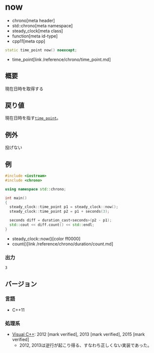 # now
* chrono[meta header]
* std::chrono[meta namespace]
* steady_clock[meta class]
* function[meta id-type]
* cpp11[meta cpp]

```cpp
static time_point now() noexcept;
```
* time_point[link /reference/chrono/time_point.md]

## 概要
現在日時を取得する


## 戻り値
現在日時を指す[`time_point`](/reference/chrono/time_point.md)。


## 例外
投げない


## 例
```cpp example
#include <iostream>
#include <chrono>

using namespace std::chrono;

int main()
{
  steady_clock::time_point p1 = steady_clock::now();
  steady_clock::time_point p2 = p1 + seconds(3);

  seconds diff = duration_cast<seconds>(p2 - p1);
  std::cout << diff.count() << std::endl;
}
```
* steady_clock::now()[color ff0000]
* count()[link /reference/chrono/duration/count.md]

### 出力
```
3
```


## バージョン
### 言語
- C++11

### 処理系
- [Visual C++](/implementation.md#visual_cpp): 2012 [mark verified], 2013 [mark verified], 2015 [mark verified]
	- 2012, 2013は逆行が起こり得る、すなわち正しくない実装であった。

